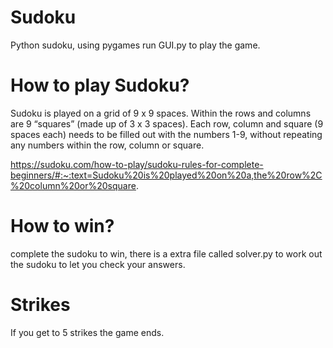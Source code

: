 # Sudoku
Python sudoku, using pygames
run GUI.py to play the game.

# How to play Sudoku?
Sudoku is played on a grid of 9 x 9 spaces. Within the rows and columns are 9 “squares” (made up of 3 x 3 spaces). Each row, column and square (9 spaces each) needs to be filled out with the numbers 1-9, without repeating any numbers within the row, column or square.

https://sudoku.com/how-to-play/sudoku-rules-for-complete-beginners/#:~:text=Sudoku%20is%20played%20on%20a,the%20row%2C%20column%20or%20square.

# How to win?
complete the sudoku to win, there is a extra file called solver.py to work out the sudoku to let you check your answers.

# Strikes
If you get to 5 strikes the game ends.

